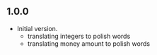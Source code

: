 ## 1.0.0

- Initial version.
  - translating integers to polish words
  - translating money amount to polish words